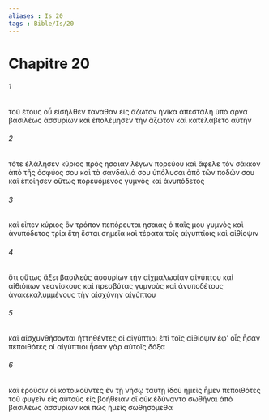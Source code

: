 ```yaml
---
aliases : Is 20
tags : Bible/Is/20
---
```


# Chapitre 20

###### 1
τοῦ ἔτους οὗ εἰσῆλθεν ταναθαν εἰς ἄζωτον ἡνίκα ἀπεστάλη ὑπὸ αρνα βασιλέως ἀσσυρίων καὶ ἐπολέμησεν τὴν ἄζωτον καὶ κατελάβετο αὐτήν
###### 2
τότε ἐλάλησεν κύριος πρὸς ησαιαν λέγων πορεύου καὶ ἄφελε τὸν σάκκον ἀπὸ τῆς ὀσφύος σου καὶ τὰ σανδάλιά σου ὑπόλυσαι ἀπὸ τῶν ποδῶν σου καὶ ἐποίησεν οὕτως πορευόμενος γυμνὸς καὶ ἀνυπόδετος
###### 3
καὶ εἶπεν κύριος ὃν τρόπον πεπόρευται ησαιας ὁ παῖς μου γυμνὸς καὶ ἀνυπόδετος τρία ἔτη ἔσται σημεῖα καὶ τέρατα τοῖς αἰγυπτίοις καὶ αἰθίοψιν
###### 4
ὅτι οὕτως ἄξει βασιλεὺς ἀσσυρίων τὴν αἰχμαλωσίαν αἰγύπτου καὶ αἰθιόπων νεανίσκους καὶ πρεσβύτας γυμνοὺς καὶ ἀνυποδέτους ἀνακεκαλυμμένους τὴν αἰσχύνην αἰγύπτου
###### 5
καὶ αἰσχυνθήσονται ἡττηθέντες οἱ αἰγύπτιοι ἐπὶ τοῖς αἰθίοψιν ἐφ' οἷς ἦσαν πεποιθότες οἱ αἰγύπτιοι ἦσαν γὰρ αὐτοῖς δόξα
###### 6
καὶ ἐροῦσιν οἱ κατοικοῦντες ἐν τῇ νήσῳ ταύτῃ ἰδοὺ ἡμεῖς ἦμεν πεποιθότες τοῦ φυγεῖν εἰς αὐτοὺς εἰς βοήθειαν οἳ οὐκ ἐδύναντο σωθῆναι ἀπὸ βασιλέως ἀσσυρίων καὶ πῶς ἡμεῖς σωθησόμεθα
